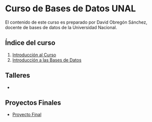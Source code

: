 # Curso de Bases de Datos UNAL

El contenido de este curso es preparado por David Obregón Sánchez, docente de bases de datos de la Universidad Nacional.
## Índice del curso

1. [Introducción al Curso](Introduccion%20al%20curso.md)
2. [Introducción a las Bases de Datos](Introducci%C3%B3n%20a%20las%20bases%20de%20datos.md)

## Talleres
- 

## Proyectos Finales
- [Proyecto Final](Proyecto%20final.md)